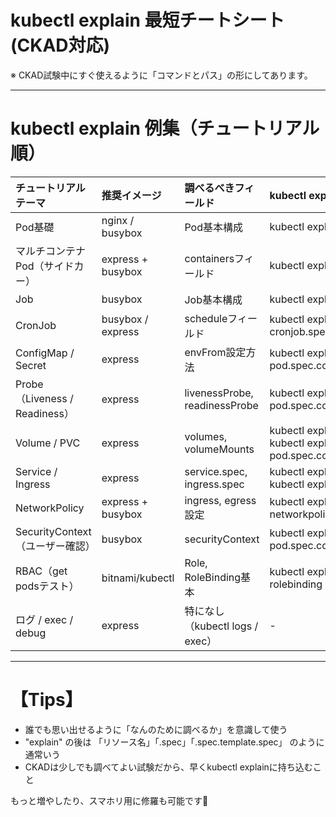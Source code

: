 # kubectl explain 最短チートシート (CKAD対応)

※ CKAD試験中にすぐ使えるように「コマンドとパス」の形にしてあります。

---

# kubectl explain 例集（チュートリアル順）

| チュートリアルテーマ | 推奨イメージ | 調べるべきフィールド | kubectl explainコマンド例 |
|:---|:---|:---|:---|
| Pod基礎 | nginx / busybox | Pod基本構成 | kubectl explain pod |
| マルチコンテナPod（サイドカー） | express + busybox | containersフィールド | kubectl explain pod.spec.containers |
| Job | busybox | Job基本構成 | kubectl explain job |
| CronJob | busybox / express | scheduleフィールド | kubectl explain cronjob.spec.schedule |
| ConfigMap / Secret | express | envFrom設定方法 | kubectl explain pod.spec.containers.envFrom |
| Probe（Liveness / Readiness） | express | livenessProbe, readinessProbe | kubectl explain pod.spec.containers.livenessProbe |
| Volume / PVC | express | volumes, volumeMounts | kubectl explain pod.spec.volumes / kubectl explain pod.spec.containers.volumeMounts |
| Service / Ingress | express | service.spec, ingress.spec | kubectl explain service.spec / kubectl explain ingress.spec |
| NetworkPolicy | express + busybox | ingress, egress設定 | kubectl explain networkpolicy.spec.ingress |
| SecurityContext（ユーザー確認） | busybox | securityContext | kubectl explain pod.spec.containers.securityContext |
| RBAC（get podsテスト） | bitnami/kubectl | Role, RoleBinding基本 | kubectl explain role / kubectl explain rolebinding |
| ログ / exec / debug | express | 特になし（kubectl logs / exec） | - |

---

# 【Tips】
- 誰でも思い出せるように「なんのために調べるか」を意識して使う
- "explain" の後は 「リソース名」「.spec」「.spec.template.spec」 のように通常いう
- CKADは少しでも調べてよい試験だから、早くkubectl explainに持ち込むこと

もっと増やしたり、スマホリ用に修羅も可能です🚀

